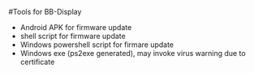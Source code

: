 #Tools for BB-Display
- Android APK for firmware update
- shell script for firmware update
- Windows powershell script for firmare update
- Windows exe (ps2exe generated), may invoke virus warning due to certificate
